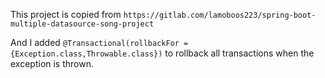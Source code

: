 This project is copied from `https://gitlab.com/lamoboos223/spring-boot-multiple-datasource-song-project`

And I added `@Transactional(rollbackFor = {Exception.class,Throwable.class})` to rollback all transactions when the exception is thrown.